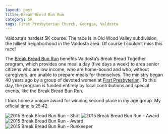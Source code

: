 ```yaml
---
layout: post
title: Break Bread Bun Run
category: 5K
tags: First Presbyterian Church, Georgia, Valdosta
---
```

Valdosta’s hardest 5K course. The race is in Old Wood Valley subdivision, the hilliest neighborhood in the Valdosta area. Of course I couldn’t miss this race!

The [Break Bread Bun Run](http://www.breakbreadbunrun.com/) benefits Valdosta’s Break Bread Together program, which provides one meal a day (five days a week) to area senior citizens who are low income, who are home-bound and who, without caregivers, are unable to prepare meals for themselves. The ministry began 40 years ago by a group of devoted women at [First Presbyterian](http://www.firstpresvaldosta.org/Bun-Run.html). To this day, the program is funded entirely by local contributions and special events, like the Break Bread Bun Run.

I took home a unique award for winning second place in my age group. My official time is 25:42.

![2015 Break Bread Bun Run - Shirt]({{site.url}}/files/2015-07-11-break-bread-bun-run-shirt.jpg)
![2015 Break Bread Bun Run - Award]({{site.url}}/files/2015-07-11-break-bread-bun-run-award-front.jpg)
![2015 Break Bread Bun Run - Award]({{site.url}}/files/2015-07-11-break-bread-bun-run-award-side.jpg)
![2015 Break Bread Bun Run - Runkeeper]({{site.url}}/files/2015-07-11-break-bread-bun-run-runkeeper.png)